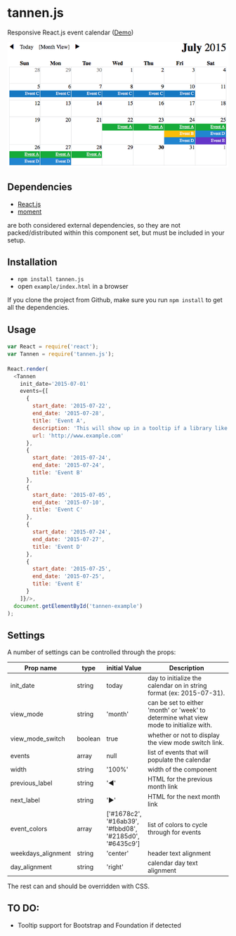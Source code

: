 # tannen.js
Responsive React.js event calendar ([Demo](http://tirdadc.github.io/tannen.js/))

![alt tag](tannen.png)

## Dependencies
- [React.js](https://github.com/facebook/react)
- [moment](https://github.com/moment/moment/)

are both considered external dependencies, so they are not packed/distributed within this component set, but must be included in your setup.

## Installation
- `npm install tannen.js`
- open `example/index.html` in a browser

If you clone the project from Github, make sure you run `npm install` to get all the dependencies.

## Usage
``` javascript
var React = require('react');
var Tannen = require('tannen.js');

React.render(
  <Tannen
    init_date='2015-07-01'
    events={[
      {
        start_date: '2015-07-22',
        end_date: '2015-07-28',
        title: 'Event A',
        description: 'This will show up in a tooltip if a library like Semantic UI is detected.',
        url: 'http://www.example.com'
      },
      {
        start_date: '2015-07-24',
        end_date: '2015-07-24',
        title: 'Event B'
      },
      {
        start_date: '2015-07-05',
        end_date: '2015-07-10',
        title: 'Event C'
      },
      {
        start_date: '2015-07-24',
        end_date: '2015-07-27',
        title: 'Event D'
      },
      {
        start_date: '2015-07-25',
        end_date: '2015-07-25',
        title: 'Event E'
      }
    ]}/>,
  document.getElementById('tannen-example')
);
```

## Settings
A number of settings can be controlled through the props:

Prop name | type | initial Value | Description
--------- | ---- | ------------- | -----------
init_date | string | today | day to initialize the calendar on in string format (ex: 2015-07-31).
view_mode | string | 'month' | can be set to either 'month' or 'week' to determine what view mode to initialize with.
view_mode_switch | boolean | true | whether or not to display the view mode switch link.
events | array | null | list of events that will populate the calendar
|width|string|'100%'|width of the component|
|previous_label|string|'&#9664;'|HTML for the previous month link|
|next_label|string|'&#9654;'|HTML for the next month link|
|event_colors|array|['#1678c2',<br/>'#16ab39',<br/>'#fbbd08',<br/>'#2185d0',<br/>'#6435c9']|list of colors to cycle through for events|
|weekdays_alignment|string|'center'|header text alignment|
|day_alignment|string|'right'|calendar day text alignment|

The rest can and should be overridden with CSS.

## TO DO:
- Tooltip support for Bootstrap and Foundation if detected
